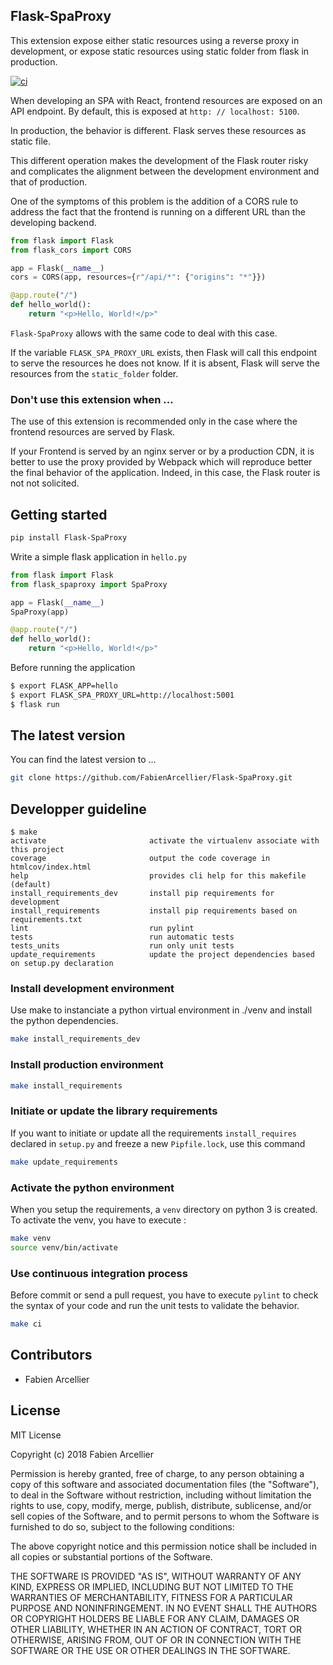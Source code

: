 ## Flask-SpaProxy

This extension expose either static resources using a reverse proxy in development, or
expose static resources using static folder from flask in production.

[![ci](https://github.com/FabienArcellier/Flask-SpaProxy/actions/workflows/ci.yml/badge.svg)](https://github.com/FabienArcellier/blueprint-library-pip/actions/workflows/ci.yml)

When developing an SPA with React, frontend resources are exposed
on an API endpoint. By default, this is exposed at `http: // localhost: 5100`.

In production, the behavior is different. Flask serves these resources as
static file.

This different operation makes the development of the Flask router
risky and complicates the alignment between the development environment and
that of production.

One of the symptoms of this problem is the addition of a CORS rule to address the fact
that the frontend is running on a different URL than the developing backend.

```python
from flask import Flask
from flask_cors import CORS

app = Flask(__name__)
cors = CORS(app, resources={r"/api/*": {"origins": "*"}})

@app.route("/")
def hello_world():
    return "<p>Hello, World!</p>"
```

`Flask-SpaProxy` allows with the same code to deal with this case.

If the variable `FLASK_SPA_PROXY_URL` exists, then Flask will call this endpoint to serve
the resources he does not know. If it is absent, Flask will serve the resources
from the `static_folder` folder.

### Don't use this extension when ...

The use of this extension is recommended only in the case where the frontend resources
are served by Flask.

If your Frontend is served by an nginx server or by a production CDN,
it is better to use the proxy provided by Webpack which will reproduce better
the final behavior of the application. Indeed, in this case, the Flask router is not
not solicited.

## Getting started

```bash
pip install Flask-SpaProxy
```

Write a simple flask application in `hello.py`

```python
from flask import Flask
from flask_spaproxy import SpaProxy

app = Flask(__name__)
SpaProxy(app)

@app.route("/")
def hello_world():
    return "<p>Hello, World!</p>"
```

Before running the application

```bash
$ export FLASK_APP=hello
$ export FLASK_SPA_PROXY_URL=http://localhost:5001
$ flask run
```

## The latest version

You can find the latest version to ...

```bash
git clone https://github.com/FabienArcellier/Flask-SpaProxy.git
```

## Developper guideline

```
$ make
activate                       activate the virtualenv associate with this project
coverage                       output the code coverage in htmlcov/index.html
help                           provides cli help for this makefile (default)
install_requirements_dev       install pip requirements for development
install_requirements           install pip requirements based on requirements.txt
lint                           run pylint
tests                          run automatic tests
tests_units                    run only unit tests
update_requirements            update the project dependencies based on setup.py declaration
```

### Install development environment

Use make to instanciate a python virtual environment in ./venv and install the
python dependencies.

```bash
make install_requirements_dev
```

### Install production environment

```bash
make install_requirements
```

### Initiate or update the library requirements

If you want to initiate or update all the requirements `install_requires` declared in `setup.py`
and freeze a new `Pipfile.lock`, use this command

```bash
make update_requirements
```

### Activate the python environment

When you setup the requirements, a `venv` directory on python 3 is created.
To activate the venv, you have to execute :

```bash
make venv
source venv/bin/activate
```

### Use continuous integration process

Before commit or send a pull request, you have to execute `pylint` to check the syntax
of your code and run the unit tests to validate the behavior.

```bash
make ci
```

## Contributors

* Fabien Arcellier

## License

MIT License

Copyright (c) 2018 Fabien Arcellier

Permission is hereby granted, free of charge, to any person obtaining a copy
of this software and associated documentation files (the "Software"), to deal
in the Software without restriction, including without limitation the rights
to use, copy, modify, merge, publish, distribute, sublicense, and/or sell
copies of the Software, and to permit persons to whom the Software is
furnished to do so, subject to the following conditions:

The above copyright notice and this permission notice shall be included in all
copies or substantial portions of the Software.

THE SOFTWARE IS PROVIDED "AS IS", WITHOUT WARRANTY OF ANY KIND, EXPRESS OR
IMPLIED, INCLUDING BUT NOT LIMITED TO THE WARRANTIES OF MERCHANTABILITY,
FITNESS FOR A PARTICULAR PURPOSE AND NONINFRINGEMENT. IN NO EVENT SHALL THE
AUTHORS OR COPYRIGHT HOLDERS BE LIABLE FOR ANY CLAIM, DAMAGES OR OTHER
LIABILITY, WHETHER IN AN ACTION OF CONTRACT, TORT OR OTHERWISE, ARISING FROM,
OUT OF OR IN CONNECTION WITH THE SOFTWARE OR THE USE OR OTHER DEALINGS IN THE
SOFTWARE.
